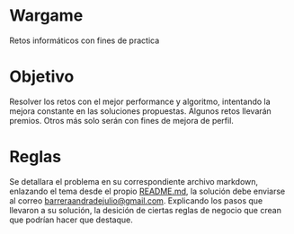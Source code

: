 # Wargame
Retos informáticos con fines de practica

# Objetivo
Resolver los retos con el mejor performance y algoritmo, intentando la mejora constante en las soluciones propuestas. Algunos retos llevarán premios. Otros más solo serán con fines de mejora de perfil.

# Reglas
Se detallara el problema en su correspondiente archivo markdown, enlazando el tema desde el propio [README.md](README), la solución debe enviarse al correo barreraandradejulio@gmail.com. Explicando los pasos que llevaron a su solución, la desición de ciertas reglas de negocio que crean que podrían hacer que destaque.
